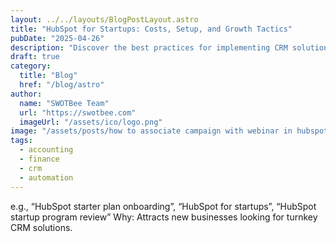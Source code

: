```yaml
---
layout: ../../layouts/BlogPostLayout.astro
title: "HubSpot for Startups: Costs, Setup, and Growth Tactics"
pubDate: "2025-04-26"
description: "Discover the best practices for implementing CRM solutions to streamline customer management and boost profitability. Explore free and inexpensive CRM options perfect for small businesses looking to enhance customer relations without breaking the bank."
draft: true
category:
  title: "Blog"
  href: "/blog/astro"
author:
  name: "SWOTBee Team"
  url: "https://swotbee.com"
  imageUrl: "/assets/ico/logo.png"
image: "/assets/posts/how to associate campaign with webinar in hubspot.png"
tags:
  - accounting
  - finance
  - crm
  - automation
---
```



e.g., “HubSpot starter plan onboarding”, “HubSpot for startups”, “HubSpot startup program review”
Why: Attracts new businesses looking for turnkey CRM solutions.
